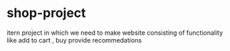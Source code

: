 # shop-project
itern project in which we need to make website consisting of functionality like add to cart , buy provide recommedations
